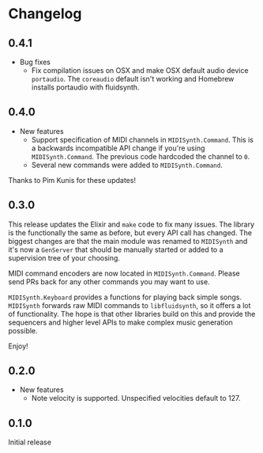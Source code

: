 # Changelog

## 0.4.1

* Bug fixes
  * Fix compilation issues on OSX and make OSX default audio device `portaudio`.
    The `coreaudio` default isn't working and Homebrew installs portaudio with
    fluidsynth.

## 0.4.0

* New features
  * Support specification of MIDI channels in `MIDISynth.Command`. This is a
    backwards incompatible API change if you're using `MIDISynth.Command`. The
    previous code hardcoded the channel to `0`.
  * Several new commands were added to `MIDISynth.Command`.

Thanks to Pim Kunis for these updates!

## 0.3.0

This release updates the Elixir and `make` code to fix many issues. The library
is the functionally the same as before, but every API call has changed. The
biggest changes are that the main module was renamed to `MIDISynth` and it's now
a `GenServer` that should be manually started or added to a supervision tree of
your choosing.

MIDI command encoders are now located in `MIDISynth.Command`. Please send PRs
back for any other commands you may want to use.

`MIDISynth.Keyboard` provides a functions for playing back simple songs.
`MIDISynth` forwards raw MIDI commands to `libfluidsynth`, so it offers a lot of
functionality. The hope is that other libraries build on this and provide the
sequencers and higher level APIs to make complex music generation possible.

Enjoy!

## 0.2.0

* New features
  * Note velocity is supported. Unspecified velocities default to 127.

## 0.1.0

Initial release
